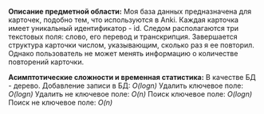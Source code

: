 **Описание предметной области:**
Моя база данных предназначена для карточек, подобно тем, что используются в Anki. Каждая карточка имеет уникальный идентификатор - id. Следом располагаются три текстовых поля: слово, его перевод и транскрипция. Завершается структура карточки числом, указывающим, сколько раз я ее повторил. Однако пользователь не может менять информацию о количестве повторений карточки.

**Асимптотические сложности и временная статистика:**
В качестве БД - дерево.
Добавление записи в БД: *O(logn)*
Удалить ключевое поле: *O(logn)*
Удалить не ключевое поле: *O(n)*
Поиск ключевое поле: *O(logn)*
Поиск не ключевое поле: *O(n)*
